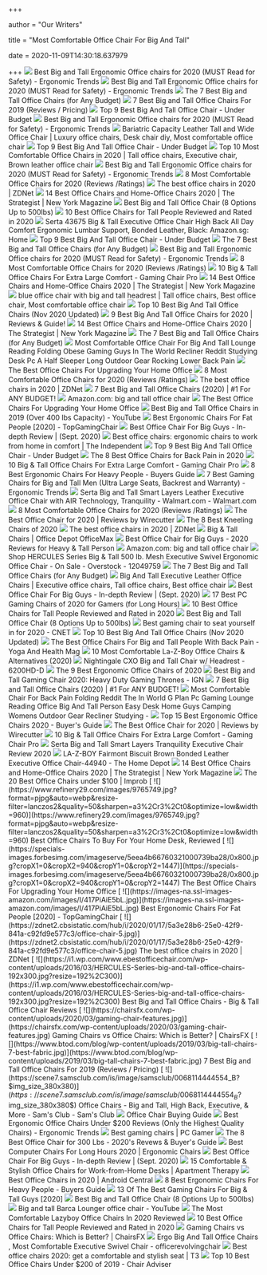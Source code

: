 +++
        
author = "Our Writers"
        
title = "Most Comfortable Office Chair For Big And Tall"
        
date = 2020-11-09T14:30:18.637979
        
+++
[ ![](http://ergonomictrends.com/wp-content/uploads/2018/06/best-big-and-tall-office-chairs.jpg)](http://ergonomictrends.com/wp-content/uploads/2018/06/best-big-and-tall-office-chairs.jpg) Best Big and Tall Ergonomic Office chairs for 2020 (MUST Read for Safety) -  Ergonomic Trends
[ ![](http://ergonomictrends.com/wp-content/uploads/2018/06/Reficcer-High-Back-Chair-review.jpg)](http://ergonomictrends.com/wp-content/uploads/2018/06/Reficcer-High-Back-Chair-review.jpg) Best Big and Tall Ergonomic Office chairs for 2020 (MUST Read for Safety) -  Ergonomic Trends
[ ![](https://techguided.com/wp-content/uploads/2018/08/best-big-and-tall-office-chairs.jpg)](https://techguided.com/wp-content/uploads/2018/08/best-big-and-tall-office-chairs.jpg) The 7 Best Big and Tall Office Chairs (for Any Budget)
[ ![](https://www.btod.com/blog/wp-content/uploads/2019/03/big-tall-chairs-1-best-bariatric.jpg)](https://www.btod.com/blog/wp-content/uploads/2019/03/big-tall-chairs-1-best-bariatric.jpg) 7 Best Big and Tall Office Chairs For 2019 (Reviews / Pricing)
[ ![](https://officechairjudge.com/wp-content/uploads/2019/06/YAMASORO-Ergonomic-Executive-Office-Chair-Black.jpg?x61104)](https://officechairjudge.com/wp-content/uploads/2019/06/YAMASORO-Ergonomic-Executive-Office-Chair-Black.jpg?x61104) Top 9 Best Big And Tall Office Chair - Under Budget
[ ![](http://ergonomictrends.com/wp-content/uploads/2018/06/YAMASORO-Ergonomic-High-Back-Chair-review.jpg)](http://ergonomictrends.com/wp-content/uploads/2018/06/YAMASORO-Ergonomic-High-Back-Chair-review.jpg) Best Big and Tall Ergonomic Office chairs for 2020 (MUST Read for Safety) -  Ergonomic Trends
[ ![](https://i.pinimg.com/originals/ae/da/42/aeda4254a7a94caaa43d2eb2738b1771.jpg)](https://i.pinimg.com/originals/ae/da/42/aeda4254a7a94caaa43d2eb2738b1771.jpg) Bariatric Capacity Leather Tall and Wide Office Chair | Luxury office chairs,  Desk chair diy, Most comfortable office chair
[ ![](https://officechairjudge.com/wp-content/uploads/2019/06/La-Z-Boy-Delano-Big-Tall-Executive-Bonded-Leather-Office-Chair.jpg?x61104)](https://officechairjudge.com/wp-content/uploads/2019/06/La-Z-Boy-Delano-Big-Tall-Executive-Bonded-Leather-Office-Chair.jpg?x61104) Top 9 Best Big And Tall Office Chair - Under Budget
[ ![](https://i.pinimg.com/originals/bc/06/11/bc06116e682459af843919cfa1b8cdeb.jpg)](https://i.pinimg.com/originals/bc/06/11/bc06116e682459af843919cfa1b8cdeb.jpg) Top 10 Most Comfortable Office Chairs in 2020 | Tall office chairs,  Executive chair, Brown leather office chair
[ ![](http://ergonomictrends.com/wp-content/uploads/2018/06/Sadie-Big-Tall-Office-Chair-review.jpg)](http://ergonomictrends.com/wp-content/uploads/2018/06/Sadie-Big-Tall-Office-Chair-review.jpg) Best Big and Tall Ergonomic Office chairs for 2020 (MUST Read for Safety) -  Ergonomic Trends
[ ![](https://www.btod.com/blog/wp-content/uploads/2019/04/most-comfortable-office-chairs-5-best-seat-comfort.jpg)](https://www.btod.com/blog/wp-content/uploads/2019/04/most-comfortable-office-chairs-5-best-seat-comfort.jpg) 8 Most Comfortable Office Chairs for 2020 (Reviews /Ratings)
[ ![](https://zdnet4.cbsistatic.com/hub/i/r/2020/01/17/c0ad1bc6-1ebd-44b4-a35b-3f8aae0e3b21/resize/1200xauto/619579acbabc397154153b14544fd1f2/office-chair-4.jpg)](https://zdnet4.cbsistatic.com/hub/i/r/2020/01/17/c0ad1bc6-1ebd-44b4-a35b-3f8aae0e3b21/resize/1200xauto/619579acbabc397154153b14544fd1f2/office-chair-4.jpg) The best office chairs in 2020 | ZDNet
[ ![](https://pyxis.nymag.com/v1/imgs/fdc/3a6/86a7075e3525ef1c07994401e3cd530a78-amazon-basics-exec-chair.rsquare.w600.jpg)](https://pyxis.nymag.com/v1/imgs/fdc/3a6/86a7075e3525ef1c07994401e3cd530a78-amazon-basics-exec-chair.rsquare.w600.jpg) 14 Best Office Chairs and Home-Office Chairs 2020 | The Strategist | New  York Magazine
[ ![](https://ws-na.amazon-adsystem.com/widgets/q?_encoding=UTF8&ASIN=B07PXRNBCD&Format=_SL250_&ID=AsinImage&MarketPlace=US&ServiceVersion=20070822&WS=1&tag=mec-big-and-tall-20&language=en_US)](https://ws-na.amazon-adsystem.com/widgets/q?_encoding=UTF8&ASIN=B07PXRNBCD&Format=_SL250_&ID=AsinImage&MarketPlace=US&ServiceVersion=20070822&WS=1&tag=mec-big-and-tall-20&language=en_US) Best Big and Tall Office Chair (8 Options Up to 500lbs)
[ ![](https://www.theworkbuzz.com/wp-content/uploads/2020/02/best-office-chairs-for-tall-people.jpg)](https://www.theworkbuzz.com/wp-content/uploads/2020/02/best-office-chairs-for-tall-people.jpg) 10 Best Office Chairs for Tall People Reviewed and Rated in 2020
[ ![](https://images-na.ssl-images-amazon.com/images/I/51zuDKwer0L._AC_SY400_.jpg)](https://images-na.ssl-images-amazon.com/images/I/51zuDKwer0L._AC_SY400_.jpg) Serta 43675 Big & Tall Executive Office Chair High Back All Day Comfort  Ergonomic Lumbar Support, Bonded Leather, Black: Amazon.sg: Home
[ ![](https://officechairjudge.com/wp-content/uploads/2017/09/KILLABEE-Big-and-Tall-400lb-Memory-Foam-Gaming-Chair.jpg?x61104)](https://officechairjudge.com/wp-content/uploads/2017/09/KILLABEE-Big-and-Tall-400lb-Memory-Foam-Gaming-Chair.jpg?x61104) Top 9 Best Big And Tall Office Chair - Under Budget
[ ![](https://techguided.com/wp-content/uploads/2018/08/AmazonBasics-Big-Tall.jpg)](https://techguided.com/wp-content/uploads/2018/08/AmazonBasics-Big-Tall.jpg) The 7 Best Big and Tall Office Chairs (for Any Budget)
[ ![](http://ergonomictrends.com/wp-content/uploads/2020/05/anda-seat-kaiser-chair-review-amz.jpg)](http://ergonomictrends.com/wp-content/uploads/2020/05/anda-seat-kaiser-chair-review-amz.jpg) Best Big and Tall Ergonomic Office chairs for 2020 (MUST Read for Safety) -  Ergonomic Trends
[ ![](https://www.btod.com/blog/wp-content/uploads/2019/04/most-comfortable-office-chairs-2020-blog-header.jpg)](https://www.btod.com/blog/wp-content/uploads/2019/04/most-comfortable-office-chairs-2020-blog-header.jpg) 8 Most Comfortable Office Chairs for 2020 (Reviews /Ratings)
[ ![](https://www.gamingchairpro.com/wp-content/uploads/2017/11/lazyboy300.jpg)](https://www.gamingchairpro.com/wp-content/uploads/2017/11/lazyboy300.jpg) 10 Big & Tall Office Chairs For Extra Large Comfort - Gaming Chair Pro
[ ![](https://pyxis.nymag.com/v1/imgs/154/4b0/5c27022840e2dbf6dfd9249b0e5470c626-essentials-high-back-executive-chair.2x.rsquare.w600.jpg)](https://pyxis.nymag.com/v1/imgs/154/4b0/5c27022840e2dbf6dfd9249b0e5470c626-essentials-high-back-executive-chair.2x.rsquare.w600.jpg) 14 Best Office Chairs and Home-Office Chairs 2020 | The Strategist | New  York Magazine
[ ![](https://i.pinimg.com/originals/fa/0e/85/fa0e85bd646e2044337df4ee9d9c4f71.jpg)](https://i.pinimg.com/originals/fa/0e/85/fa0e85bd646e2044337df4ee9d9c4f71.jpg) blue office chair with big and tall headrest | Tall office chairs, Best  office chair, Most comfortable office chair
[ ![](https://bestchairsreviews.com/wp-content/uploads/2020/01/best_big_tall_office_Chairs.jpg)](https://bestchairsreviews.com/wp-content/uploads/2020/01/best_big_tall_office_Chairs.jpg) Top 10 Best Big And Tall Office Chairs (Nov 2020 Updated)
[ ![](https://www.leaphomeward.com/wp-content/uploads/2019/11/HM-Aeron.jpg)](https://www.leaphomeward.com/wp-content/uploads/2019/11/HM-Aeron.jpg) 9 Best Big And Tall Office Chairs for 2020 | Reviews & Guide!
[ ![](https://pyxis.nymag.com/v1/imgs/742/d01/1fcb82626ad99af52e83ff3361fff50c73-sadie-big-and-tall-office-computer-chair.2x.rsquare.w600.jpg)](https://pyxis.nymag.com/v1/imgs/742/d01/1fcb82626ad99af52e83ff3361fff50c73-sadie-big-and-tall-office-computer-chair.2x.rsquare.w600.jpg) 14 Best Office Chairs and Home-Office Chairs 2020 | The Strategist | New  York Magazine
[ ![](https://techguided.com/wp-content/uploads/2018/08/Serta-Executive.jpg)](https://techguided.com/wp-content/uploads/2018/08/Serta-Executive.jpg) The 7 Best Big and Tall Office Chairs (for Any Budget)
[ ![](https://www.expocafeperu.com/w/2020/04/most-comfortable-office-chair-for-big-and-tall-lounge-reading-folding-obese-gaming-guys-in-the-world-recliner-reddit-studying-desk-pc-a-half-sleeper-long.jpg)](https://www.expocafeperu.com/w/2020/04/most-comfortable-office-chair-for-big-and-tall-lounge-reading-folding-obese-gaming-guys-in-the-world-recliner-reddit-studying-desk-pc-a-half-sleeper-long.jpg) Most Comfortable Office Chair For Big And Tall Lounge Reading Folding Obese  Gaming Guys In The World Recliner Reddit Studying Desk Pc A Half Sleeper  Long Outdoor Gear Rocking Lower Back Pain
[ ![](https://specials-images.forbesimg.com/imageserve/5f203f62953761c471e7740d/960x0.jpg?fit=scale)](https://specials-images.forbesimg.com/imageserve/5f203f62953761c471e7740d/960x0.jpg?fit=scale) The Best Office Chairs For Upgrading Your Home Office
[ ![](https://www.btod.com/blog/wp-content/uploads/2019/04/most-comfortable-office-chairs-1-most-comfortable.jpg)](https://www.btod.com/blog/wp-content/uploads/2019/04/most-comfortable-office-chairs-1-most-comfortable.jpg) 8 Most Comfortable Office Chairs for 2020 (Reviews /Ratings)
[ ![](https://zdnet1.cbsistatic.com/hub/i/r/2020/01/17/8231e246-714d-44bf-8b5e-bebdd66c1d83/resize/1200xauto/75391abd8006a9010e69cc01a7ec043d/office-chair-6.jpg)](https://zdnet1.cbsistatic.com/hub/i/r/2020/01/17/8231e246-714d-44bf-8b5e-bebdd66c1d83/resize/1200xauto/75391abd8006a9010e69cc01a7ec043d/office-chair-6.jpg) The best office chairs in 2020 | ZDNet
[ ![](https://www.wellnessgrit.com/wp-content/uploads/2019/05/Serta-664x1024.jpg)](https://www.wellnessgrit.com/wp-content/uploads/2019/05/Serta-664x1024.jpg) 7 Best Big and Tall Office Chairs (2020) | #1 For ANY BUDGET!
[ ![](https://m.media-amazon.com/images/I/41mxaxKqNKL._SS400_.jpg)](https://m.media-amazon.com/images/I/41mxaxKqNKL._SS400_.jpg) Amazon.com: big and tall office chair
[ ![](https://specials-images.forbesimg.com/imageserve/5eea485bdb3b680006a1e736/960x0.jpg?cropX1=0&cropX2=800&cropY1=233&cropY2=766)](https://specials-images.forbesimg.com/imageserve/5eea485bdb3b680006a1e736/960x0.jpg?cropX1=0&cropX2=800&cropY1=233&cropY2=766) The Best Office Chairs For Upgrading Your Home Office
[ ![](https://i.ytimg.com/vi/Kk_O0E_wC_s/sddefault.jpg)](https://i.ytimg.com/vi/Kk_O0E_wC_s/sddefault.jpg) Best Big and Tall Office Chairs in 2019 (Over 400 lbs Capacity) - YouTube
[ ![](https://topgamingchair.com/wp-content/uploads/2019/02/x_seating_office-desk-chairs_leap-plus-chair_reference.png)](https://topgamingchair.com/wp-content/uploads/2019/02/x_seating_office-desk-chairs_leap-plus-chair_reference.png) Best Ergonomic Chairs For Fat People [2020] - TopGamingChair
[ ![](https://pickadvisor.org/wp-content/uploads/2019/12/REFICCER-600x600.jpg)](https://pickadvisor.org/wp-content/uploads/2019/12/REFICCER-600x600.jpg) Best Office Chair For Big Guys - In-depth Review | (Sept. 2020)
[ ![](https://static.independent.co.uk/s3fs-public/thumbnails/image/2020/03/16/16/best-ergonomic-office-chairs-indybest.jpg)](https://static.independent.co.uk/s3fs-public/thumbnails/image/2020/03/16/16/best-ergonomic-office-chairs-indybest.jpg) Best office chairs: ergonomic chairs to work from home in comfort | The  Independent
[ ![](https://officechairjudge.com/wp-content/uploads/2017/09/BestMassage-High-Back-Big-and-Tall-Office-Chair.jpg?x61104)](https://officechairjudge.com/wp-content/uploads/2017/09/BestMassage-High-Back-Big-and-Tall-Office-Chair.jpg?x61104) Top 9 Best Big And Tall Office Chair - Under Budget
[ ![](https://www.thebalancesmb.com/thmb/Zw1WN-ImczlJObHT2WFj_h8QbVw=/640x480/smart/filters:no_upscale()/717tpSVhAvL._SL1001_-5b5f3e8a46e0fb0050e83f91.jpg)](https://www.thebalancesmb.com/thmb/Zw1WN-ImczlJObHT2WFj_h8QbVw=/640x480/smart/filters:no_upscale()/717tpSVhAvL._SL1001_-5b5f3e8a46e0fb0050e83f91.jpg) The 8 Best Office Chairs for Back Pain in 2020
[ ![](https://www.gamingchairpro.com/wp-content/uploads/2018/01/bigntallpic-1-compressor-1.jpg)](https://www.gamingchairpro.com/wp-content/uploads/2018/01/bigntallpic-1-compressor-1.jpg) 10 Big & Tall Office Chairs For Extra Large Comfort - Gaming Chair Pro
[ ![](https://ws-na.amazon-adsystem.com/widgets/q?_encoding=UTF8&ASIN=B0116W5BG8&Format=_SL500_&ID=AsinImage&MarketPlace=US&ServiceVersion=20070822&WS=1&tag=backtoback-20&language=en_US)](https://ws-na.amazon-adsystem.com/widgets/q?_encoding=UTF8&ASIN=B0116W5BG8&Format=_SL500_&ID=AsinImage&MarketPlace=US&ServiceVersion=20070822&WS=1&tag=backtoback-20&language=en_US) 8 Best Ergonomic Chairs For Heavy People - Buyers Guide
[ ![](http://ergonomictrends.com/wp-content/uploads/2019/02/best-gaming-chairs-big-tall-men.jpg)](http://ergonomictrends.com/wp-content/uploads/2019/02/best-gaming-chairs-big-tall-men.jpg) 7 Best Gaming Chairs for Big and Tall Men (Ultra Large Seats, Backrest and  Warranty) - Ergonomic Trends
[ ![](https://i5.walmartimages.com/asr/83949270-27bf-472a-86c9-9c01bda6b610_1.d23773072fa6f9be219955a47926d1c8.jpeg)](https://i5.walmartimages.com/asr/83949270-27bf-472a-86c9-9c01bda6b610_1.d23773072fa6f9be219955a47926d1c8.jpeg) Serta Big and Tall Smart Layers Leather Executive Office Chair with AIR  Technology, Tranquility - Walmart.com - Walmart.com
[ ![](https://www.btod.com/blog/wp-content/uploads/2019/04/most-comfortable-office-chairs-7-best-lounge-for-reading.jpg)](https://www.btod.com/blog/wp-content/uploads/2019/04/most-comfortable-office-chairs-7-best-lounge-for-reading.jpg) 8 Most Comfortable Office Chairs for 2020 (Reviews /Ratings)
[ ![](https://cdn.thewirecutter.com/wp-content/media/2020/09/officechairs-2048px-9607.jpg?auto=webp&crop=1.91:1&width=1200)](https://cdn.thewirecutter.com/wp-content/media/2020/09/officechairs-2048px-9607.jpg?auto=webp&crop=1.91:1&width=1200) The Best Office Chair for 2020 | Reviews by Wirecutter
[ ![](https://www.thebalancesmb.com/thmb/Gogott9Cn5dsgAGFcnuYq47g-DU=/1050x591/smart/filters:no_upscale()/61S2q6Ls8ML._AC_SL1200_-c1224d5ac15048c8b9b89c060cd1ddba.jpg)](https://www.thebalancesmb.com/thmb/Gogott9Cn5dsgAGFcnuYq47g-DU=/1050x591/smart/filters:no_upscale()/61S2q6Ls8ML._AC_SL1200_-c1224d5ac15048c8b9b89c060cd1ddba.jpg) The 8 Best Kneeling Chairs of 2020
[ ![](https://zdnet3.cbsistatic.com/hub/i/2020/01/17/97604558-3c0e-41f2-b7eb-8ee71528cc97/office-chair-7.jpg)](https://zdnet3.cbsistatic.com/hub/i/2020/01/17/97604558-3c0e-41f2-b7eb-8ee71528cc97/office-chair-7.jpg) The best office chairs in 2020 | ZDNet
[ ![](https://media.officedepot.com/images/t_search,f_auto/products/304574/Serta-Smart-Layers-Jennings-Big-And)](https://media.officedepot.com/images/t_search,f_auto/products/304574/Serta-Smart-Layers-Jennings-Big-And) Big & Tall Chairs | Office Depot OfficeMax
[ ![](https://bestratedofficechair.com/wp-content/uploads/2019/01/500-lbs-wide-seat-chair.jpg)](https://bestratedofficechair.com/wp-content/uploads/2019/01/500-lbs-wide-seat-chair.jpg) Best Office Chair for Big Guys - 2020 Reviews for Heavy & Tall Person
[ ![](https://m.media-amazon.com/images/I/419+RUSfCJL._SS400_.jpg)](https://m.media-amazon.com/images/I/419+RUSfCJL._SS400_.jpg) Amazon.com: big and tall office chair
[ ![](https://ak1.ostkcdn.com/images/products/is/images/direct/7e764c9fefdc8b6c4568e1e349baf3e90274ad8f/Big-%26-Tall-500-lb.-Rated-Black-Mesh-Fabric-Ergonomic-Chair-w--Adjustable-Lumbar.jpg?impolicy=medium)](https://ak1.ostkcdn.com/images/products/is/images/direct/7e764c9fefdc8b6c4568e1e349baf3e90274ad8f/Big-%26-Tall-500-lb.-Rated-Black-Mesh-Fabric-Ergonomic-Chair-w--Adjustable-Lumbar.jpg?impolicy=medium) Shop HERCULES Series Big & Tall 500 lb. Mesh Executive Swivel Ergonomic Office  Chair - On Sale - Overstock - 12049759
[ ![](https://techguided.com/wp-content/uploads/2018/08/Space-Seating-AirGrid.jpg)](https://techguided.com/wp-content/uploads/2018/08/Space-Seating-AirGrid.jpg) The 7 Best Big and Tall Office Chairs (for Any Budget)
[ ![](https://i.pinimg.com/originals/77/11/fe/7711fe60aec40653314345d3a1c8bbb9.jpg)](https://i.pinimg.com/originals/77/11/fe/7711fe60aec40653314345d3a1c8bbb9.jpg) Big And Tall Executive Leather Office Chairs | Executive office chairs, Tall  office chairs, Best office chair
[ ![](https://pickadvisor.org/wp-content/uploads/thumbs_dir/LaZBoy-Delano-3-1w2agkqltqtopewq17mbotphidd6vznum5mbyeuwvewk.jpg)](https://pickadvisor.org/wp-content/uploads/thumbs_dir/LaZBoy-Delano-3-1w2agkqltqtopewq17mbotphidd6vznum5mbyeuwvewk.jpg) Best Office Chair For Big Guys - In-depth Review | (Sept. 2020)
[ ![](https://cdn.shopify.com/s/files/1/1640/2231/files/turntable_2020_TT_pu_stealth_2-min.jpg)](https://cdn.shopify.com/s/files/1/1640/2231/files/turntable_2020_TT_pu_stealth_2-min.jpg) 17 Best PC Gaming Chairs of 2020 for Gamers (for Long Hours)
[ ![](https://www.theworkbuzz.com/wp-content/uploads/2020/02/berlman-ergonomic-high-back-mesh-office-chairs.jpg)](https://www.theworkbuzz.com/wp-content/uploads/2020/02/berlman-ergonomic-high-back-mesh-office-chairs.jpg) 10 Best Office Chairs for Tall People Reviewed and Rated in 2020
[ ![](https://ws-na.amazon-adsystem.com/widgets/q?_encoding=UTF8&ASIN=B07VFZG8KB&Format=_SL250_&ID=AsinImage&MarketPlace=US&ServiceVersion=20070822&WS=1&tag=mec-big-and-tall-20&language=en_US)](https://ws-na.amazon-adsystem.com/widgets/q?_encoding=UTF8&ASIN=B07VFZG8KB&Format=_SL250_&ID=AsinImage&MarketPlace=US&ServiceVersion=20070822&WS=1&tag=mec-big-and-tall-20&language=en_US) Best Big and Tall Office Chair (8 Options Up to 500lbs)
[ ![](https://cnet2.cbsistatic.com/img/OZqVv7-FZQ_0c6N2XUITVIbMpgo=/1200x675/2019/07/19/f6bba4b3-a9c8-4780-9a5f-3083a87fb16f/49-gaming-chairs.jpg)](https://cnet2.cbsistatic.com/img/OZqVv7-FZQ_0c6N2XUITVIbMpgo=/1200x675/2019/07/19/f6bba4b3-a9c8-4780-9a5f-3083a87fb16f/49-gaming-chairs.jpg) Best gaming chair to seat yourself in for 2020 - CNET
[ ![](https://bestchairsreviews.com/wp-content/uploads/2020/01/AMAZONBASICS_Big_Tall_Office_Chair.jpg)](https://bestchairsreviews.com/wp-content/uploads/2020/01/AMAZONBASICS_Big_Tall_Office_Chair.jpg) Top 10 Best Big And Tall Office Chairs (Nov 2020 Updated)
[ ![](https://www.yogaandhealthmag.co.uk/wp-content/uploads/2020/01/Best-Big-and-Tall-Office-Chair.jpg)](https://www.yogaandhealthmag.co.uk/wp-content/uploads/2020/01/Best-Big-and-Tall-Office-Chair.jpg) The Best Office Chairs For Big and Tall People With Back Pain - Yoga And  Health Mag
[ ![](https://officechairpicks.com/wp-content/uploads/2019/01/Best-La-Z-Boy-Office-Chairs-e1596041632889.jpg)](https://officechairpicks.com/wp-content/uploads/2019/01/Best-La-Z-Boy-Office-Chairs-e1596041632889.jpg) 10 Most Comfortable La-Z-Boy Office Chairs & Alternatives (2020)
[ ![](https://cdn11.bigcommerce.com/s-27510/images/stencil/1024x1024/products/108/509/nightingale-cxo-6200D-angle__34165.1294868789.jpg?c=2)](https://cdn11.bigcommerce.com/s-27510/images/stencil/1024x1024/products/108/509/nightingale-cxo-6200D-angle__34165.1294868789.jpg?c=2) Nightingale CXO Big and Tall Chair w/ Headrest - 6200HD-D
[ ![](https://www.thespruce.com/thmb/-TZyNjYe9X5gmb6qiT_EEjPYhE8=/683x683/smart/filters:no_upscale()/ScreenShot2019-06-11at11.37.40AM-e3c3909c6da94f0d90e0ec7ed8c58ed1.png)](https://www.thespruce.com/thmb/-TZyNjYe9X5gmb6qiT_EEjPYhE8=/683x683/smart/filters:no_upscale()/ScreenShot2019-06-11at11.37.40AM-e3c3909c6da94f0d90e0ec7ed8c58ed1.png) The 9 Best Ergonomic Office Chairs of 2020
[ ![](https://assets1.ignimgs.com/2018/07/17/chairs-1280-1531848348506.jpg)](https://assets1.ignimgs.com/2018/07/17/chairs-1280-1531848348506.jpg) Best Big and Tall Gaming Chair 2020: Heavy Duty Gaming Thrones - IGN
[ ![](https://www.wellnessgrit.com/wp-content/uploads/2019/05/Serta-Design-1024x1024.jpg)](https://www.wellnessgrit.com/wp-content/uploads/2019/05/Serta-Design-1024x1024.jpg) 7 Best Big and Tall Office Chairs (2020) | #1 For ANY BUDGET!
[ ![](https://www.expocafeperu.com/w/2020/04/most-comfortable-chair-for-back-pain-folding-reddit-the-in-world-g-plan-pc-gaming-lounge-reading-office-big-and-tall-person-easy-desk-home-guys-camping-womens.png)](https://www.expocafeperu.com/w/2020/04/most-comfortable-chair-for-back-pain-folding-reddit-the-in-world-g-plan-pc-gaming-lounge-reading-office-big-and-tall-person-easy-desk-home-guys-camping-womens.png) Most Comfortable Chair For Back Pain Folding Reddit The In World G Plan Pc  Gaming Lounge Reading Office Big And Tall Person Easy Desk Home Guys  Camping Womens Outdoor Gear Recliner Studying -
[ ![](https://www.republiclab.com/wp-content/uploads/2017/08/best-ergonomic-office-chairs-thumbnail.jpg)](https://www.republiclab.com/wp-content/uploads/2017/08/best-ergonomic-office-chairs-thumbnail.jpg) Top 15 Best Ergonomic Office Chairs 2020 - Buyer's Guide
[ ![](https://d1b5h9psu9yexj.cloudfront.net/5706/Steelcase-Gesture_20190620-161843_full.jpg)](https://d1b5h9psu9yexj.cloudfront.net/5706/Steelcase-Gesture_20190620-161843_full.jpg) The Best Office Chair for 2020 | Reviews by Wirecutter
[ ![](https://www.gamingchairpro.com/wp-content/uploads/2017/11/boss300.jpg)](https://www.gamingchairpro.com/wp-content/uploads/2017/11/boss300.jpg) 10 Big & Tall Office Chairs For Extra Large Comfort - Gaming Chair Pro
[ ![](https://chairinstitute.com/wp-content/uploads/2019/03/Serta-Big-and-Tall-Smart-Layers-Tranquility-Executive-Office-Chair-Rating-Black-Chair-Institute.jpg)](https://chairinstitute.com/wp-content/uploads/2019/03/Serta-Big-and-Tall-Smart-Layers-Tranquility-Executive-Office-Chair-Rating-Black-Chair-Institute.jpg) Serta Big and Tall Smart Layers Tranquility Executive Chair Review 2020
[ ![](https://images.homedepot-static.com/productImages/23400b7c-879d-4cb3-bc2b-b3b2ee747778/svn/biscuit-brown-walnut-la-z-boy-executive-chairs-44940-64_1000.jpg)](https://images.homedepot-static.com/productImages/23400b7c-879d-4cb3-bc2b-b3b2ee747778/svn/biscuit-brown-walnut-la-z-boy-executive-chairs-44940-64_1000.jpg) LA-Z-BOY Fairmont Biscuit Brown Bonded Leather Executive Office Chair-44940  - The Home Depot
[ ![](https://pyxis.nymag.com/v1/imgs/a0e/3ef/83c6508462bbc48250a4de50f7d4ca8f4d.rdeep-vertical.w245.jpg)](https://pyxis.nymag.com/v1/imgs/a0e/3ef/83c6508462bbc48250a4de50f7d4ca8f4d.rdeep-vertical.w245.jpg) 14 Best Office Chairs and Home-Office Chairs 2020 | The Strategist | New  York Magazine
[ ![](https://cdn.improb.com/wp-content/uploads/2019/07/Homall-High-Back-Gaming-Office-Chair.jpg)](https://cdn.improb.com/wp-content/uploads/2019/07/Homall-High-Back-Gaming-Office-Chair.jpg) The 20 Best Office Chairs under $100 | Improb
[ ![](https://www.refinery29.com/images/9765749.jpg?format=pjpg&auto=webp&resize-filter=lanczos2&quality=50&sharpen=a3%2Cr3%2Ct0&optimize=low&width=960)](https://www.refinery29.com/images/9765749.jpg?format=pjpg&auto=webp&resize-filter=lanczos2&quality=50&sharpen=a3%2Cr3%2Ct0&optimize=low&width=960) Best Office Chairs To Buy For Your Home Desk, Reviewed
[ ![](https://specials-images.forbesimg.com/imageserve/5eea4b66760321000739ba28/0x800.jpg?cropX1=0&cropX2=940&cropY1=0&cropY2=1447)](https://specials-images.forbesimg.com/imageserve/5eea4b66760321000739ba28/0x800.jpg?cropX1=0&cropX2=940&cropY1=0&cropY2=1447) The Best Office Chairs For Upgrading Your Home Office
[ ![](https://images-na.ssl-images-amazon.com/images/I/417PiAiE5bL.jpg)](https://images-na.ssl-images-amazon.com/images/I/417PiAiE5bL.jpg) Best Ergonomic Chairs For Fat People [2020] - TopGamingChair
[ ![](https://zdnet2.cbsistatic.com/hub/i/2020/01/17/5a3e28b6-25e0-42f9-841a-c92fd9e577c3/office-chair-5.jpg)](https://zdnet2.cbsistatic.com/hub/i/2020/01/17/5a3e28b6-25e0-42f9-841a-c92fd9e577c3/office-chair-5.jpg) The best office chairs in 2020 | ZDNet
[ ![](https://i1.wp.com/www.ebestofficechair.com/wp-content/uploads/2016/03/HERCULES-Series-big-and-tall-office-chairs-192x300.jpg?resize=192%2C300)](https://i1.wp.com/www.ebestofficechair.com/wp-content/uploads/2016/03/HERCULES-Series-big-and-tall-office-chairs-192x300.jpg?resize=192%2C300) Best Big and Tall Office Chairs - Big & Tall Office Chair Reviews
[ ![](https://chairsfx.com/wp-content/uploads/2020/03/gaming-chair-features.jpg)](https://chairsfx.com/wp-content/uploads/2020/03/gaming-chair-features.jpg) Gaming Chairs vs Office Chairs: Which is Better? | ChairsFX
[ ![](https://www.btod.com/blog/wp-content/uploads/2019/03/big-tall-chairs-7-best-fabric.jpg)](https://www.btod.com/blog/wp-content/uploads/2019/03/big-tall-chairs-7-best-fabric.jpg) 7 Best Big and Tall Office Chairs For 2019 (Reviews / Pricing)
[ ![](https://scene7.samsclub.com/is/image/samsclub/0068114444554_B?$img_size_380x380$)](https://scene7.samsclub.com/is/image/samsclub/0068114444554_B?$img_size_380x380$) Office Chairs - Big and Tall, High Back, Executive, & More - Sam's Club -  Sam's Club
[ ![](https://media.officedepot.com/image/upload/f_auto,q_auto/coremedia/resource/blob/301426/8adc550b082ee2155c34387ac6d3afeb/adjustable-height-data.jpg)](https://media.officedepot.com/image/upload/f_auto,q_auto/coremedia/resource/blob/301426/8adc550b082ee2155c34387ac6d3afeb/adjustable-height-data.jpg) Office Chair Buying Guide
[ ![](http://ergonomictrends.com/wp-content/uploads/2018/01/best-ergonomic-office-chairs-under-200.png)](http://ergonomictrends.com/wp-content/uploads/2018/01/best-ergonomic-office-chairs-under-200.png) Best Ergonomic Office Chairs Under $200 Reviews (Only the Highest Quality  Chairs) - Ergonomic Trends
[ ![](https://cdn.mos.cms.futurecdn.net/eTsGaLnVkpozHC9CqhA6dK.jpg)](https://cdn.mos.cms.futurecdn.net/eTsGaLnVkpozHC9CqhA6dK.jpg) Best gaming chairs | PC Gamer
[ ![](https://bestratedofficechair.com/wp-content/uploads/2019/06/Serta-Bonded-Leather-Office-Chair-300x300.jpg)](https://bestratedofficechair.com/wp-content/uploads/2019/06/Serta-Bonded-Leather-Office-Chair-300x300.jpg) The 8 Best Office Chair for 300 Lbs - 2020's Revews & Buyer's Guide
[ ![](https://www.accessoriesadviser.com/wp-content/uploads/2020/02/Computer-Chair-3.png)](https://www.accessoriesadviser.com/wp-content/uploads/2020/02/Computer-Chair-3.png) Best Computer Chairs For Long Hours 2020 | Ergonomic Chairs
[ ![](https://pickadvisor.org/wp-content/uploads/2019/12/Serta-43506-3-600x600.jpg)](https://pickadvisor.org/wp-content/uploads/2019/12/Serta-43506-3-600x600.jpg) Best Office Chair For Big Guys - In-depth Review | (Sept. 2020)
[ ![](https://cdn.apartmenttherapy.info/image/upload/f_auto,q_auto:eco,w_730/at%2Fstyle%2F2019-11%2FDesk%20Chairs%2FCamden)](https://cdn.apartmenttherapy.info/image/upload/f_auto,q_auto:eco,w_730/at%2Fstyle%2F2019-11%2FDesk%20Chairs%2FCamden) 15 Comfortable & Stylish Office Chairs for Work-from-Home Desks | Apartment  Therapy
[ ![](https://www.androidcentral.com/sites/androidcentral.com/files/article_images/2020/07/bestmassage-message-chair-render.jpg)](https://www.androidcentral.com/sites/androidcentral.com/files/article_images/2020/07/bestmassage-message-chair-render.jpg) Best Office Chairs in 2020 | Android Central
[ ![](https://www.chairsfact.com/wp-content/uploads/2019/08/8-best-300-400-leather-ergonomic-office-chairs-for-big-and-tall-in-2019-2020-1024x585.jpg)](https://www.chairsfact.com/wp-content/uploads/2019/08/8-best-300-400-leather-ergonomic-office-chairs-for-big-and-tall-in-2019-2020-1024x585.jpg) 8 Best Ergonomic Chairs For Heavy People - Buyers Guide
[ ![](https://www.toolsofmen.com/wp-content/uploads/2020/04/Aeron-Task-Chair.jpg.webp)](https://www.toolsofmen.com/wp-content/uploads/2020/04/Aeron-Task-Chair.jpg.webp) 13 Of The Best Gaming Chairs For Big & Tall Guys [2020]
[ ![](https://myergonomicchair.com/wp-content/uploads/2020/07/big-and-tall-office-chair.jpg)](https://myergonomicchair.com/wp-content/uploads/2020/07/big-and-tall-office-chair.jpg) Best Big and Tall Office Chair (8 Options Up to 500lbs)
[ ![](https://i.ytimg.com/vi/W99C0RB2K2Q/maxresdefault.jpg)](https://i.ytimg.com/vi/W99C0RB2K2Q/maxresdefault.jpg) Big and tall Barca Lounger office chair - YouTube
[ ![](https://perfectlyreviewed.com/wp-content/uploads/2020/06/La-Z-Boy-Edmonton-Big-and-Tall-Executive-Office-Chair-604x1024.jpg)](https://perfectlyreviewed.com/wp-content/uploads/2020/06/La-Z-Boy-Edmonton-Big-and-Tall-Executive-Office-Chair-604x1024.jpg) The Most Comfortable Lazyboy Office Chairs In 2020 Reviewed
[ ![](https://www.theworkbuzz.com/wp-content/uploads/2020/02/la-z-boy-delano-tall-executive-office-chairs.jpg)](https://www.theworkbuzz.com/wp-content/uploads/2020/02/la-z-boy-delano-tall-executive-office-chairs.jpg) 10 Best Office Chairs for Tall People Reviewed and Rated in 2020
[ ![](https://chairsfx.com/wp-content/uploads/2020/07/office-chairs-intro.jpg)](https://chairsfx.com/wp-content/uploads/2020/07/office-chairs-intro.jpg) Gaming Chairs vs Office Chairs: Which is Better? | ChairsFX
[ ![](http://img.everychina.com/nimg/28/ff/73bff6d8c13e953e37c19e552acb-250x250-1/ergo_big_and_tall_office_chairs_most_comfortable_executive_swivel_chair.jpg)](http://img.everychina.com/nimg/28/ff/73bff6d8c13e953e37c19e552acb-250x250-1/ergo_big_and_tall_office_chairs_most_comfortable_executive_swivel_chair.jpg) Ergo Big And Tall Office Chairs , Most Comfortable Executive Swivel Chair -  officerevolvingchair
[ ![](https://cdn.mos.cms.futurecdn.net/9rXCdrBHCFMd2aXzFFi6XV.jpg)](https://cdn.mos.cms.futurecdn.net/9rXCdrBHCFMd2aXzFFi6XV.jpg) Best office chairs 2020: get a comfortable and stylish seat | T3
[ ![](https://www.chairadviser.com/wp-content/uploads/2018/01/VIVA-Office-Ergonomic-High-Back-Mesh-Chair.jpg)](https://www.chairadviser.com/wp-content/uploads/2018/01/VIVA-Office-Ergonomic-High-Back-Mesh-Chair.jpg) Top 10 Best Office Chairs Under $200 of 2019 - Chair Adviser
